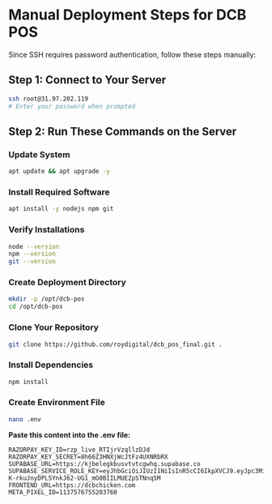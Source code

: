 # Manual Deployment Steps for DCB POS

Since SSH requires password authentication, follow these steps manually:

## Step 1: Connect to Your Server
```bash
ssh root@31.97.202.119
# Enter your password when prompted
```

## Step 2: Run These Commands on the Server

### Update System
```bash
apt update && apt upgrade -y
```

### Install Required Software
```bash
apt install -y nodejs npm git
```

### Verify Installations
```bash
node --version
npm --version
git --version
```

### Create Deployment Directory
```bash
mkdir -p /opt/dcb-pos
cd /opt/dcb-pos
```

### Clone Your Repository
```bash
git clone https://github.com/roydigital/dcb_pos_final.git .
```

### Install Dependencies
```bash
npm install
```

### Create Environment File
```bash
nano .env
```

**Paste this content into the .env file:**
```env
RAZORPAY_KEY_ID=rzp_live_RTIjrVzqllzDJd
RAZORPAY_KEY_SECRET=8h66Z3HNXjWcJtFz4UXNRbRX
SUPABASE_URL=https://kjbelegkbusvtvtcgwhq.supabase.co
SUPABASE_SERVICE_ROLE_KEY=eyJhbGciOiJIUzI1NiIsInR5cCI6IkpXVCJ9.eyJpc3MiOiJzdXBhYmFzZSIsInJlZiI6ImtqYmVsZWdrYnVzdnR2dGNnd2hxIiwicm9sZSI6ImFub24iLCJpYXQiOjE3NTg1MjI5ODIsImV4cCI6MjA3NDA5ODk4Mn0.-K-rkuJnyDPL5YnkJ62-UG1_mG0BIILMUEZpSTNnq5M
FRONTEND_URL=https://dcbchicken.com
META_PIXEL_ID=1137576755203760
